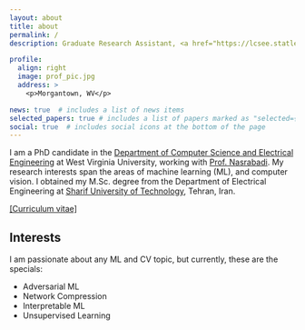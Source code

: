 ```yaml
---
layout: about
title: about
permalink: /
description: Graduate Research Assistant, <a href="https://lcsee.statler.wvu.edu/">West virginia University</a>.

profile:
  align: right
  image: prof_pic.jpg
  address: >
    <p>Morgantown, WV</p>

news: true  # includes a list of news items
selected_papers: true # includes a list of papers marked as "selected={true}"
social: true  # includes social icons at the bottom of the page
---
```


I am a PhD candidate in the [Department of Computer Science and Electrical Engineering](https://lcsee.statler.wvu.edu/) at West Virginia University, working with [Prof. Nasrabadi](https://nassernasrabadi.faculty.wvu.edu/). My research interests span the areas of machine learning (ML), and computer vision. 
I obtained my M.Sc. degree from the Department of Electrical Engineering at [Sharif University of Technology](https://en.sharif.edu/), Tehran, Iran.  


[//]: # (I am a PhD candidate in the [Department of Computer Science and Electrical Engineering]&#40;https://lcsee.statler.wvu.edu/&#41; at West Virginia University, working with [Prof. Nasrabadi]&#40;https://nassernasrabadi.faculty.wvu.edu/&#41;. I obtained my M.Sc. degree from Department of Electrical Engineering at [Sharif University of Technology]&#40;https://en.sharif.edu/&#41;, Tehran, Iran. I am interested in deep learning, machine learning &#40;ML&#41;, mathematics, pattern recognition, and computer vision. Currently, I am studying adversarial ML, network compression, interpretable ML, and unsupervised representation learning. I am also working on applications of deep learning in computer vision and biometrics.)

[\[Curriculum vitae\]](assets/Dabouei_cv_v5.pdf)

Interests
----

I am passionate about any ML and CV topic, but currently, these are the specials:

- Adversarial ML
- Network Compression
- Interpretable ML
- Unsupervised Learning
